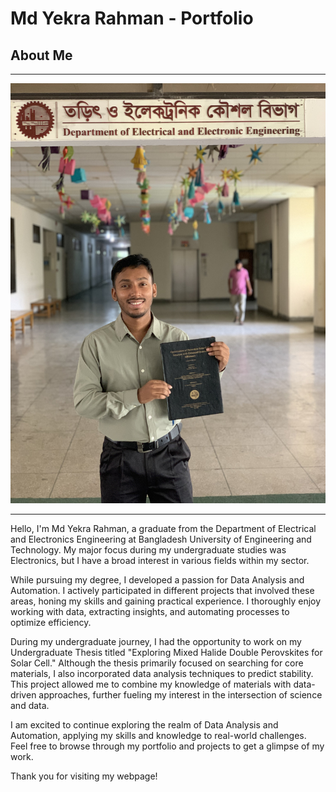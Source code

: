 #  Md Yekra Rahman - Portfolio
## About Me
----
![ Infront of Department after Graduation](https://raw.githubusercontent.com/MdYekraRahman/Website/main/IMG_4727.jpg 'Me holding my undergraduate thesis')

----
Hello, I'm Md Yekra Rahman, a graduate from the Department of Electrical and Electronics Engineering at Bangladesh University of Engineering and Technology. My major focus during my undergraduate studies was Electronics, but I have a broad interest in various fields within my sector.

While pursuing my degree, I developed a passion for Data Analysis and Automation. I actively participated in different projects that involved these areas, honing my skills and gaining practical experience. I thoroughly enjoy working with data, extracting insights, and automating processes to optimize efficiency.

During my undergraduate journey, I had the opportunity to work on my Undergraduate Thesis titled "Exploring Mixed Halide Double Perovskites for Solar Cell." Although the thesis primarily focused on searching for core materials, I also incorporated data analysis techniques to predict stability. This project allowed me to combine my knowledge of materials with data-driven approaches, further fueling my interest in the intersection of science and data.

I am excited to continue exploring the realm of Data Analysis and Automation, applying my skills and knowledge to real-world challenges. Feel free to browse through my portfolio and projects to get a glimpse of my work.

Thank you for visiting my webpage!


